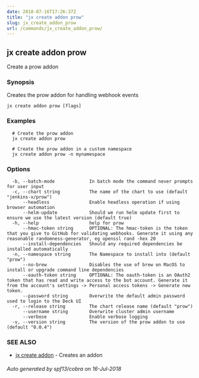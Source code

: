 ```yaml
---
date: 2018-07-16T17:26:37Z
title: "jx create addon prow"
slug: jx_create_addon_prow
url: /commands/jx_create_addon_prow/
---
```

## jx create addon prow

Create a prow addon

### Synopsis

Creates the prow addon for handling webhook events

```
jx create addon prow [flags]
```

### Examples

```
  # Create the prow addon
  jx create addon prow
  
  # Create the prow addon in a custom namespace
  jx create addon prow -n mynamespace
```

### Options

```
  -b, --batch-mode             In batch mode the command never prompts for user input
  -c, --chart string           The name of the chart to use (default "jenkins-x/prow")
      --headless               Enable headless operation if using browser automation
      --helm-update            Should we run helm update first to ensure we use the latest version (default true)
  -h, --help                   help for prow
      --hmac-token string      OPTIONAL: The hmac-token is the token that you give to GitHub for validating webhooks. Generate it using any reasonable randomness-generator, eg openssl rand -hex 20
      --install-dependencies   Should any required dependencies be installed automatically
  -n, --namespace string       The Namespace to install into (default "prow")
      --no-brew                Disables the use of brew on MacOS to install or upgrade command line dependencies
      --oauth-token string     OPTIONAL: The oauth-token is an OAuth2 token that has read and write access to the bot account. Generate it from the account's settings -> Personal access tokens -> Generate new token.
      --password string        Overwrite the default admin password used to login to the Deck UI
  -r, --release string         The chart release name (default "prow")
      --username string        Overwrite cluster admin username
      --verbose                Enable verbose logging
  -v, --version string         The version of the prow addon to use (default "0.0.4")
```

### SEE ALSO

* [jx create addon](/commands/jx_create_addon/)	 - Creates an addon

###### Auto generated by spf13/cobra on 16-Jul-2018
